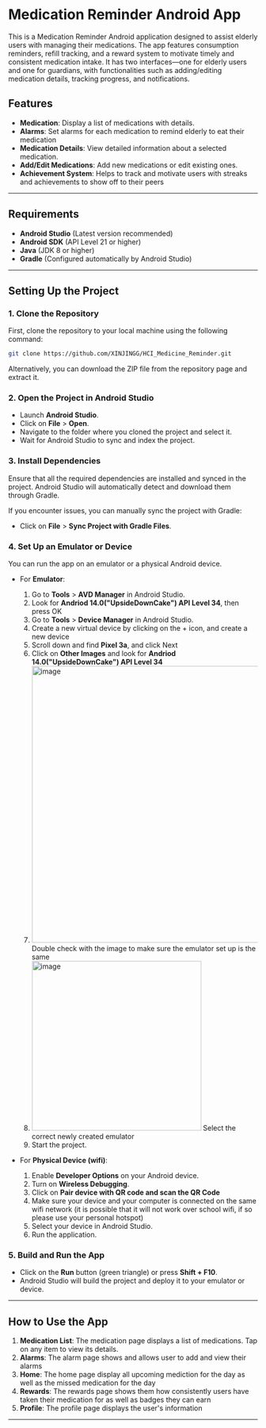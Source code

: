 # Medication Reminder Android App

This is a Medication Reminder Android application designed to assist elderly users with managing their medications. The app features consumption reminders, refill tracking, and a reward system to motivate timely and consistent medication intake. It has two interfaces—one for elderly users and one for guardians, with functionalities such as adding/editing medication details, tracking progress, and notifications.

## Features
- **Medication**: Display a list of medications with details.
- **Alarms**: Set alarms for each medication to remind elderly to eat their medication
- **Medication Details**: View detailed information about a selected medication.
- **Add/Edit Medications**: Add new medications or edit existing ones.
- **Achievement System**: Helps to track and motivate users with streaks and achievements to show off to their peers
  
---

## Requirements

- **Android Studio** (Latest version recommended)
- **Android SDK** (API Level 21 or higher)
- **Java** (JDK 8 or higher)
- **Gradle** (Configured automatically by Android Studio)

---

## Setting Up the Project

### 1. Clone the Repository

First, clone the repository to your local machine using the following command:

```bash
git clone https://github.com/XINJINGG/HCI_Medicine_Reminder.git
```

Alternatively, you can download the ZIP file from the repository page and extract it.

### 2. Open the Project in Android Studio

- Launch **Android Studio**.
- Click on **File** > **Open**.
- Navigate to the folder where you cloned the project and select it.
- Wait for Android Studio to sync and index the project.

### 3. Install Dependencies

Ensure that all the required dependencies are installed and synced in the project. Android Studio will automatically detect and download them through Gradle.

If you encounter issues, you can manually sync the project with Gradle:

- Click on **File** > **Sync Project with Gradle Files**.

### 4. Set Up an Emulator or Device

You can run the app on an emulator or a physical Android device.

- For **Emulator**:
  1. Go to **Tools** > **AVD Manager** in Android Studio.
  2. Look for **Andriod 14.0("UpsideDownCake") API Level 34**, then press OK
  3. Go to **Tools** > **Device Manager** in Android Studio.
  4. Create a new virtual device by clicking on the + icon, and create a new device
  5. Scroll down and find **Pixel 3a**, and click Next
  6. Click on **Other Images** and look for **Andriod 14.0("UpsideDownCake") API Level 34**
  7. <img width="558" alt="image" src="https://github.com/user-attachments/assets/9e085f8a-f201-424d-9edd-870d40b5803d">
      Double check with the image to make sure the emulator set up is the same
  8. <img width="342" alt="image" src="https://github.com/user-attachments/assets/6dab55c7-9449-46db-951c-b941132073c0">
      Select the correct newly created emulator
  9. Start the project.
  
- For **Physical Device (wifi)**:
  1. Enable **Developer Options** on your Android device.
  2. Turn on **Wireless Debugging**.
  3. Click on **Pair device with QR code and scan the QR Code**
  4. Make sure your device and your computer is connected on the same wifi network (it is possible that it will not work over school wifi, if so please use your personal hotspot)
  5. Select your device in Android Studio.
  6. Run the application.

### 5. Build and Run the App

- Click on the **Run** button (green triangle) or press **Shift + F10**.
- Android Studio will build the project and deploy it to your emulator or device.

---

## How to Use the App

1. **Medication List**: The medication page displays a list of medications. Tap on any item to view its details.
2. **Alarms**: The alarm page shows and allows user to add and view their alarms
3. **Home**: The home page display all upcoming mediction for the day as well as the missed medication for the day
4. **Rewards**: The rewards page shows them how consistently users have taken their medication for as well as badges they can earn
5. **Profile**: The profile page displays the user's information

---
